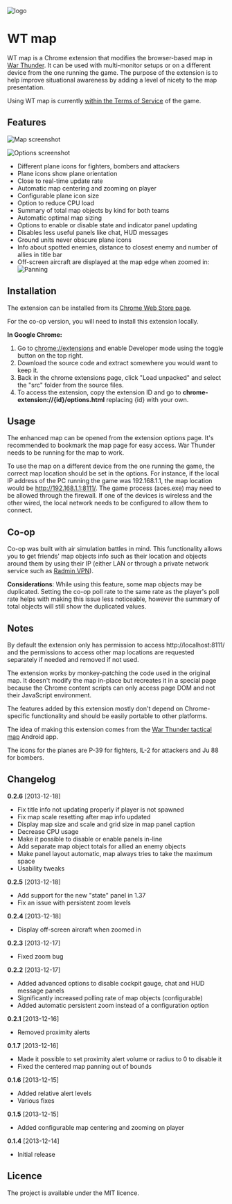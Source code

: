 ![logo](https://raw.github.com/slikts/wtmap/master/src/images/icon-128.png)

WT map
======

WT map is a Chrome extension that modifies the browser-based map in
[War Thunder](http://warthunder.com/). It can be used with multi-monitor
setups or on a different device from the one running the game. The purpose
of the extension is to help improve situational awareness by adding a level
of nicety to the map presentation.

Using WT map is currently
[within the Terms of Service](http://www.reddit.com/r/Warthunder/comments/1l5489/war_thunder_tactical_map_useful_app_for_android/cc4zudq)
of the game.

Features
--------

![Map screenshot](https://raw.github.com/slikts/wtmap/master/screenshot.png)

![Options screenshot](https://raw.github.com/slikts/wtmap/master/options.png)

 * Different plane icons for fighters, bombers and attackers
 * Plane icons show plane orientation
 * Close to real-time update rate
 * Automatic map centering and zooming on player
 * Configurable plane icon size
 * Option to reduce CPU load
 * Summary of total map objects by kind for both teams
 * Automatic optimal map sizing
 * Options to enable or disable state and indicator panel updating
 * Disables less useful panels like chat, HUD messages
 * Ground units never obscure plane icons
 * Info about spotted enemies, distance to closest enemy and number of allies
   in title bar
 * Off-screen aircraft are displayed at the map edge when zoomed in:
   ![Panning](https://raw.github.com/slikts/wtmap/master/pan.gif)

Installation
------------

The extension can be installed from its [Chrome Web Store page](https://chrome.google.com/webstore/detail/gmhaddmfnmddbjgobfjfghpjlbgmeiop).

For the co-op version, you will need to install this extension locally.

**In Google Chrome:**
 1. Go to [chrome://extensions](chrome://extensions) and enable Developer mode using the toggle button on the top right.
 2. Download the source code and extract somewhere you would want to keep it.
 3. Back in the chrome extensions page, click "Load unpacked" and select the "src" folder from the source files.
 4. To access the extension, copy the extension ID and go to **chrome-extension://{id}/options.html** replacing {id} with your own.

Usage
-----

The enhanced map can be opened from the extension options page. It's recommended
to bookmark the map page for easy access. War Thunder needs to be running
for the map to work.

To use the map on a different device from the one running the game,
the correct map location should be set in the options. For instance,
if the local IP address of the PC running the game was 192.168.1.1,
the map location would be http://192.168.1.1:8111/. The game process (aces.exe)
may need to be allowed through the firewall. If one of the devices is wireless
and the other wired, the local network needs to be configured to allow
them to connect.

Co-op
-----

Co-op was built with air simulation battles in mind. This functionality allows you to
get friends' map objects info such as their location and objects around them by
using their IP (either LAN or through a private network service such as [Radmin VPN](https://www.radmin-vpn.com/)).

**Considerations**: While using this feature, some map objects may be duplicated.
Setting the co-op poll rate to the same rate as the player's poll rate helps with
making this issue less noticeable, however the summary of total objects will still
show the duplicated values.

Notes
-----

By default the extension only has permission to access http://localhost:8111/
and the permissions to access other map locations are requested separately
if needed and removed if not used.

The extension works by monkey-patching the code used in the original map.
It doesn't modify the map in-place but recreates it in a special page
because the Chrome content scripts can only access page DOM and not their
JavaScript environment.

The features added by this extension mostly don't depend on Chrome-specific
functionality and should be easily portable to other platforms.

The idea of making this extension comes from the
[War Thunder tactical map](https://play.google.com/store/apps/details?id=net.junkcode.warthundertacticalmap)
Android app.

The icons for the planes are P-39 for fighters, IL-2 for attackers
and Ju 88 for bombers.

Changelog
---------

**0.2.6** [2013-12-18]

 * Fix title info not updating properly if player is not spawned
 * Fix map scale resetting after map info updated
 * Display map size and scale and grid size in map panel caption
 * Decrease CPU usage
 * Make it possible to disable or enable panels in-line
 * Add separate map object totals for allied an enemy objects
 * Make panel layout automatic, map always tries to take the maximum space
 * Usability tweaks

**0.2.5** [2013-12-18]

 * Add support for the new "state" panel in 1.37
 * Fix an issue with persistent zoom levels

**0.2.4** [2013-12-18]

 * Display off-screen aircraft when zoomed in

**0.2.3** [2013-12-17]

 * Fixed zoom bug

**0.2.2** [2013-12-17]

 * Added advanced options to disable cockpit gauge, chat and HUD message panels
 * Significantly increased polling rate of map objects (configurable)
 * Added automatic persistent zoom instead of a configuration option

**0.2.1** [2013-12-16]

 * Removed proximity alerts

**0.1.7** [2013-12-16]

 * Made it possible to set proximity alert volume or radius to 0 to disable it
 * Fixed the centered map panning out of bounds

**0.1.6** [2013-12-15]

 * Added relative alert levels
 * Various fixes

**0.1.5** [2013-12-15]

 * Added configurable map centering and zooming on player

**0.1.4** [2013-12-14]

 * Initial release

Licence
-------

The project is available under the MIT licence.
